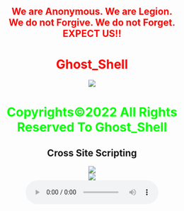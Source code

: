 <html>
    <center>
     <h2 style="color:red">
    We are Anonymous.
    We are Legion.<br>
    We do not Forgive.
    We do not Forget.<br>EXPECT US!!<br></h2>   
    <link rel="icon" type="image/x-icon" href="favicon.ico">
    <link rel="stylesheet" href="world.css">
      <h1 style="color:red">Ghost_Shell</h1><img src="https://i.ibb.co/SmLz9Fr/GHOOST.png"><br>
     <h1 style="color:#00ff00">Copyrights&copy;2022 All Rights Reserved To Ghost_Shell</h1>
        <center>
        <div class="social">
            <ul class="social">
<a class="li.social-icon" href="https://www.facebook.com/"><ion-icon name="logo-facebook"></ion-icon></a>
<a class="li.social-icon" href="https://twitter.com/"><ion-icon name="logo-twitter"></ion-icon></a>
<a class="li.social-icon" href="https://www.instagram.com/"><ion-icon name="logo-instagram"></ion-icon></a>
<a class="li.social-icon" href="https://www.youtube.com/"><ion-icon name="logo-youtube"></ion-icon></a>
<a class="li.social-icon" href="https://github.com/"><ion-icon name="logo-github"></ion-icon></a>
            </ul>
            </div>
<h2>Cross Site Scripting</h2>
<div class="slide_wrap">
  <div class="slide_show">
  <div class="slide_img">
    <div class="slide"><img src="https://raw.githubusercontent.com/Ghost00Shell/Khaled_AlKhawaga/98682bc2196f38e34c934ecf30694c45e5959222/Cross%20Site%20Scripting%20Zero%20To%20Hero/1.png"></div>
    <div class="slide"><img src="https://raw.githubusercontent.com/Ghost00Shell/Khaled_AlKhawaga/main/Cross%20Site%20Scripting%20Zero%20To%20Hero/2.png"></div>
    </div> 
  </div>
  <div class="slide_btn">
    <a href="#" class="prev"><i class="fas fa-angle-left"></i></a>
    <a href="#" class="next"><i class="fas fa-angle-right"></i></a>
  </div>
</div>

<body> 
<script type="module" src="https://unpkg.com/ionicons@5.5.2/dist/ionicons/ionicons.esm.js"></script>
<script nomodule src="https://unpkg.com/ionicons@5.5.2/dist/ionicons/ionicons.js"></script>
   <audio controls loop autoplay height="" width="">
<audio autoplay="true" src="Anonymous Hackers Song-We Are Anonymous.mp3"></audio>
     <script>alert("😎It is our great pleasure to have you on board!.A hearty welcome to you😎")</script>
</body>

